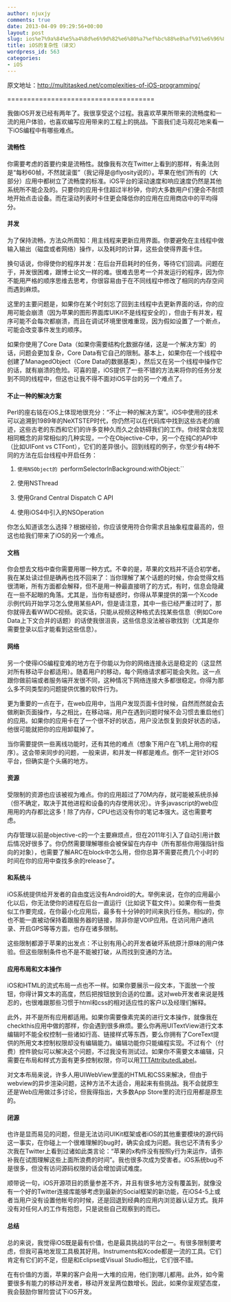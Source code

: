 ```yaml
---
author: njuxjy
comments: true
date: 2013-04-09 09:29:56+00:00
layout: post
slug: ios%e7%9a%84%e5%a4%8d%e6%9d%82%e6%80%a7%ef%bc%88%e8%af%91%e6%96%87%ef%bc%89
title: iOS的复杂性（译文）
wordpress_id: 563
categories:
- iOS
---
```


原文地址：http://multitasked.net/complexities-of-iOS-programming/

=====================================

我做iOS开发已经有两年了。我很享受这个过程。我喜欢苹果所带来的流畅度和一流的用户体验，也喜欢编写应用带来的工程上的挑战。下面我们走马观花地来看一下iOS编程中有哪些难点。


#### 流畅性


你需要考虑的首要约束是流畅性。就像我有次在Twitter上看到的那样，有条法则是“每秒60帧，不然就滚蛋”（我记得是@flyosity说的）。苹果在他们所有的（大部分）应用中都树立了流畅度的标准。iOS平台的滚动速度和响应速度仍然是其他系统所不能企及的。只要你的应用卡住超过半秒钟，你的大多数用户们便会不耐烦地开始点击设备。而在滚动列表时卡住更会降低你的应用在应用商店中的平均得分。





#### 并发


为了保持流畅，方法众所周知：用主线程来更新应用界面。你要避免在主线程中做输入输出（磁盘或者网络）操作，以及耗时的计算，这些会使得界面卡住。

换句话说，你得使你的程序并发：在后台开启耗时的任务，等待它们回调。问题在于，并发很困难，跟博士论文一样的难。很难去思考一个并发运行的程序，因为你不能用严格的顺序思维去思考，你很容易由于在不同线程中修改了相同的内存空间而遇到麻烦。

这里的主要问题是，如果你在某个时刻忘了回到主线程中去更新界面的话，你的应用可能会崩溃（因为苹果的图形界面库UIKit不是线程安全的），但由于有并发，程序可能不会每次都崩溃，而且在调试环境里很难重现，因为假如设置了一个断点，可能会改变事件发生的顺序。

如果你使用了Core Data（如果你需要结构化数据存储，这是一个解决方案）的话，问题会更加复杂，Core Data有它自己的限制。基本上，如果你在一个线程中创建了ManagedObject（Core Data的数据基类），然后又在另一个线程中操作它的话，就有崩溃的危险。可喜的是，iOS提供了一些不错的方法来将你的任务分发到不同的线程中，但这也让我不得不面对iOS平台的另一个难点了。


#### 不止一种的解决方案


Perl的座右铭在iOS上体现地很充分：“不止一种的解决方案”。iOS中使用的技术可以追溯到1989年的NeXTSTEP时代，你仍然可以在代码库中找到这些古老的痕迹，这些古老的东西和它们的许多变种久而久之会妨碍我们的工作。你经常会发现相同概念的非常相似的几种实现，一个在Objective-C中，另一个在纯C的API中（比如UIFont vs CTFont），它们的差异很小。回到线程的例子，你至少有4种不同的方法在后台线程中开启任务：



	
  1. `使用NSObject的 `performSelectorInBackground:withObject:``

	
  2. 使用NSThread

	
  3. 使用Grand Central Dispatch C API

	
  4. 使用iOS4中引入的NSOperation


你怎么知道该怎么选择？根据经验，你应该使用符合你需求且抽象程度最高的，但这也给我们带来了iOS的另一个难点。


#### 文档


你会想去文档中查你需要用哪一种方式。不幸的是，苹果的文档并不适合初学者。我在某处读过但是确再也找不回来了：当你理解了某个话题的时候，你会觉得文档很清晰，所有方面都会解释，但不是用一种最直接明了的方式，有时，信息会隐藏在一些不起眼的角落。尤其是，当你有疑惑时，你得从苹果提供的第一个Xcode示例代码开始学习怎么使用某些API，但是请注意，其中一些已经严重过时了，那你就得去看WWDC视频。说实话，只能从视频这种格式去找某些信息（例如Core Data上下文合并的话题）的话使我很沮丧，这些信息没法被谷歌找到（尤其是你需要登录以后才能看到这些信息）。


#### 网络


另一个使得iOS编程变难的地方在于你能以为你的网络连接永远是稳定的（这显然对所有移动平台都适用）。随着用户的移动，每个网络请求都可能会失败。这一点跟你做前端或者服务端开发很不同，这种情况下网络连接大多都很稳定。你得为那么多不同类型的问题提供优雅的软件行为。

更为重要的一点在于，在web应用中，当用户发现页面卡住时候，自然而然就会去做刷新页面操作，与之相比，在移动端，用户在遇到问题时候不会习惯去重启他们的应用。如果你的应用卡在了一个很不好的状态，用户没法恢复到良好状态的话，他很可能就把你的应用卸载掉了。

当你需要提供一些离线功能时，还有其他的难点（想象下用户在飞机上用你的程序）。这会带来同步的问题，一般来讲，和并发一样都是难点。倒不一定针对iOS平台，但确实是个头痛的地方。


#### 资源


受限制的资源也应该被视为难点。你的应用超过了70M内存，就可能被系统杀掉（但不确定，取决于其他进程和设备的内存使用状况）。许多javascript的web应用用的内存都比这多！除了内存，CPU也远没有你的笔记本强大。这也需要考虑。

内存管理以前是objective-c的一个主要麻烦点，但在2011年引入了自动引用计数后情况好很多了。你仍然需要理解哪些会被保留在内存中（所有那些你用强指针指向的对象），也需要了解ARC在block中怎么用，但你总算不需要花费几个小时的时间在你的应用中查找多余的release了。


#### 和系统斗


iOS系统提供给开发者的自由度远没有Android的大。举例来说，在你的应用最小化以后，你无法使你的进程在后台一直运行（比如说下载文件）。如果你有一些类似工作要完成，在你最小化应用后，最多有十分钟的时间来执行任务。相似的，你也不能一直被动保持着跟服务器的链接，除非你是VOIP应用。在访问用户通讯录、开启GPS等等方面，也存在诸多限制。

这些限制都源于苹果的出发点：不让别有用心的开发者破坏系统原汁原味的用户体验。但这些限制条件也不是不能被打破，从而找到变通的方法。


#### 应用布局和文本操作


iOS和HTML的流式布局一点也不一样。如果你要展示一段文本，下面放一个按钮，你得计算文本的高度，然后把按钮放到合适的位置。这对web开发者来说是残忍的，也很难跟那些习惯于html和css的相对适应性的客户以及经理们解释。

此外，并不是所有应用都适用。如果你需要像素完美的进行文本操作，就像我在checkthis应用中做的那样，你会遇到很多麻烦。要么你再用UITextView进行文本编辑时不能全权控制一些诸如行高、链接样式等东西，要么你拥有了CoreText提供的所用文本控制权限却没有编辑能力。编辑功能你只能编程实现。不过有个（付费）控件貌似可以解决这个问题，不过我没有测试过。如果你不需要文本编辑，只需要在布局和样式方面有更多控制权限，你可以用[TTTAttributedLabel](https://github.com/mattt/TTTAttributedLabel)。

对文本布局来说，许多人用UIWebView里面的HTML和CSS来解决，但由于webview的异步渲染问题，这种方法不太适合，用起来有些挑战。我不会就原生还是Web应用做过多讨论，但我得指出，大多数App Store里的流行应用都是原生的。


#### 闭源


也许是显而易见的问题，但是无法访问UIKit框架或者iOS的其他重要模块的源代码这一事实，在你碰上一个很难理解的bug时，确实会成为问题。我也记不清有多少次我在Twitter上看到过诸如此类言论：“苹果的x构件没有按照y行为来运作，请弥补我在试图理解这些上面所浪费的时间”。我也很多次成为受害者。iOS系统bug不是很多，但没有访问源码权限的话会增加调试难度。

顺带说一句，iOS开源项目的质量参差不齐，并且有很多地方没有覆盖到，就像没有一个好的Twitter连接库能够考虑到最新的Social框架的新功能，在iOS4-5上或者当用户没有设置他帐号的时候，还是回退到经典的应用内浏览器认证方式。我并没有对任何人的工作有抱怨，只是说些自己观察到的而已。


#### 总结


总的来说，我觉得iOS既是最有价值，也是最具挑战的平台之一。有很多限制要考虑，但我可喜地发现工具极其好用。Instruments和Xcode都是一流的工具。它们肯定有它们的不足，但是和Eclipse或Visual Studio相比，它们很不错。

在有价值的方面，苹果的客户会用一大堆的应用，他们到哪儿都用。此外，如今需要很多有能力的移动开发者，移动开发呈两位数增长。因此，如果你呈观望态度，我会鼓励你冒险尝试下iOS开发。



